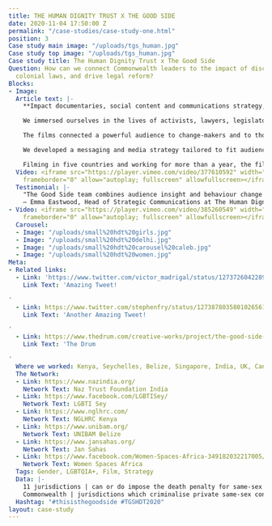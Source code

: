 ```yaml
---
title: THE HUMAN DIGNITY TRUST X THE GOOD SIDE
date: 2020-11-04 17:50:00 Z
permalink: "/case-studies/case-study-one.html"
position: 3
Case study main image: "/uploads/tgs_human.jpg"
Case study top image: "/uploads/tgs_human.jpg"
Case study title: The Human Dignity Trust x The Good Side
Question: How can we connect Commonwealth leaders to the impact of discriminatory
  colonial laws, and drive legal reform?
Blocks:
- Image: 
  Article text: |-
    **Impact documentaries, social content and communications strategy, to drive change in discriminatory and archaic colonial laws.**

    We immersed ourselves in the lives of activists, lawyers, legislators, faith leaders, world leaders and many of those affected by colonial-era laws, documenting powerful movements for change around the Commonwealth.

    The films connected a powerful audience to change-makers and to those directly experiencing the human impact of inherited systemic legal failings, particularly LGBTQIA\+ people and women and girls.

    We developed a messaging and media strategy tailored to fit audiences across vastly different cultures. We extended the life of the film through cutdowns, short soundbite films and social media content to support HDT’s online fundraising and advocacy.

    Filming in five countries and working for more than a year, the films were widely praised by creatives, activists and experts, and are now producing real-world impact.
  Video: <iframe src="https://player.vimeo.com/video/377610592" width="640" height="360"
    frameborder="0" allow="autoplay; fullscreen" allowfullscreen></iframe>
  Testimonial: |-
    "The Good Side team combines audience insight and behaviour change strategy with a sensitive, thoughtful approach to filmmaking. The documentaries they produced with us have furthered our mission globally, and we have experienced genuine impact from their human-centred approach."
    — Emma Eastwood, Head of Strategic Communications at The Human Dignity Trust
- Video: <iframe src="https://player.vimeo.com/video/385260549" width="640" height="360"
    frameborder="0" allow="autoplay; fullscreen" allowfullscreen></iframe>
  Carousel:
  - Image: "/uploads/small%20hdt%20girls.jpg"
  - Image: "/uploads/small%20hdt%20delhi.jpg"
  - Image: "/uploads/small%20hdt%20carousel%20caleb.jpg"
  - Image: "/uploads/small%20hdt%20women.jpg"
Meta:
- Related links:
  - Link: 'https://www.twitter.com/victor_madrigal/status/1273726042289713162 '
    Link Text: 'Amazing Tweet!

'
  - Link: https://www.twitter.com/stephenfry/status/1273878035801026561
    Link Text: 'Another Amazing Tweet!

'
  - Link: https://www.thedrum.com/creative-works/project/the-good-side-the-human-dignity-trust
    Link Text: 'The Drum

'
  Where we worked: Kenya, Seychelles, Belize, Singapore, India, UK, Canada
  The Network:
  - Link: https://www.nazindia.org/
    Network Text: Naz Trust Foundation India
  - Link: https://www.facebook.com/LGBTISey/
    Network Text: LGBTI Sey
  - Link: https://www.nglhrc.com/
    Network Text: NGLHRC Kenya
  - Link: https://www.unibam.org/
    Network Text: UNIBAM Belize
  - Link: https://www.jansahas.org/
    Network Text: Jan Sahas
  - Link: https://www.facebook.com/Women-Spaces-Africa-349182032217005/
    Network Text: Women Spaces Africa
  Tags: Gender, LGBTQIA+, Film, Strategy
  Data: |-
    11 jurisdictions | can or do impose the death penalty for same-sex intimacy,  35
    Commonwealth | jurisdictions which criminalise private same-sex consensual sexual activity
  Hashtag: "#thisisthegoodside #TGSHDT2020"
layout: case-study
---
```


